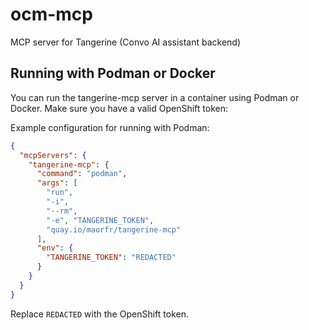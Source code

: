 # ocm-mcp

MCP server for Tangerine (Convo AI assistant backend)

## Running with Podman or Docker

You can run the tangerine-mcp server in a container using Podman or Docker. Make sure you have a valid OpenShift token:

Example configuration for running with Podman:

```json
{
  "mcpServers": {
    "tangerine-mcp": {
      "command": "podman",
      "args": [
        "run",
        "-i",
        "--rm",
        "-e", "TANGERINE_TOKEN",
        "quay.io/maorfr/tangerine-mcp"
      ],
      "env": {
        "TANGERINE_TOKEN": "REDACTED"
      }
    }
  }
}
```

Replace `REDACTED` with the OpenShift token.
